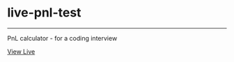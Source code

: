 # live-pnl-test
---
PnL calculator - for a coding interview

[View Live](https://eg-test.herokuapp.com/)

